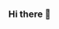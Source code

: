 ### Hi there 👋

<!--
**ViperTechnologies-RnD/ViperTechnologies-RnD** is a ✨ _special_ ✨ repository because its `README.md` (this file) appears on your GitHub profile.

Here are some ideas to get you started:

* 🔭 I’m currently working on DApp creation and Metaverse Systems
* 🌱 I’m currently learning Solidity
* 👯 I’m looking to collaborate on DApp and Metaverse (Game) projects
* 🤔 I’m looking for help with (comming soon)
* 💬 Ask me about technology and web3
* 📫 How to reach me: sobhan.bahrami.v@gmail.com
* 😄 Pronouns: he/him
* ⚡ Fun fact: I am not addicted to coffee :D

[Anurag's GitHub stats](https://github-readme-stats.vercel.app/api?username=ViperTechnologies-RnD&show_icons=true&theme=radical&count_private=true)
-->
